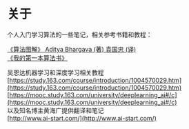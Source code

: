 # 关于

个人入门学习算法的一些笔记，相关参考书籍和教程：  

[《算法图解》 Aditya Bhargava (著)  袁国忠 (译)](http://www.ituring.com.cn/book/1864)  
[《我的第一本算法书》](http://www.ituring.com.cn/book/2464)

吴恩达机器学习和深度学习相关教程  
[https://study.163.com/course/introduction/1004570029.htm](https://study.163.com/course/introduction/1004570029.htm)   
[https://mooc.study.163.com/university/deeplearning_ai#/c](https://mooc.study.163.com/university/deeplearning_ai#/c)  
以及知名博主黄海广提供翻译和笔记  
[http://www.ai-start.com/](http://www.ai-start.com/)  

